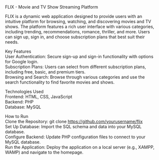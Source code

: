 FLIX - Movie and TV Show Streaming Platform

FLIX is a dynamic web application designed to provide users with an intuitive platform for browsing, watching, and discovering movies and TV shows. The platform features a rich user interface with various categories, including trending, recommendations, romance, thriller, and more. Users can sign up, sign in, and choose subscription plans that best suit their needs.

Key Features<br/>
User Authentication: Secure sign-up and sign-in functionality with options for Google login.<br/>
Subscription Plans: Users can select from different subscription plans, including free, basic, and premium tiers.<br/>
Browsing and Search: Browse through various categories and use the search functionality to find favorite movies and shows.<br/>

Technologies Used<br/>
Frontend: HTML, CSS, JavaScript<br/>
Backend: PHP<br/>
Database: MySQL<br/>

How to Run <br/>
Clone the Repository: git clone https://github.com/yourusername/flix<br/>
Set Up Database: Import the SQL schema and data into your MySQL database.<br/>
Configure Backend: Update PHP configuration files to connect to your MySQL database.<br/>
Run the Application: Deploy the application on a local server (e.g., XAMPP, WAMP) and navigate to the homepage.<br/>
